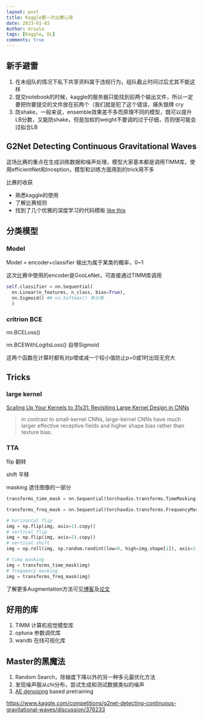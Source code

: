 ```yaml
---
layout: post
title: Kaggle第一次比赛心得
date: 2023-01-03
Author: Ursula
tags: [Kaggle, DL]
comments: true
--- 
```


## 新手避雷
1. 在未组队的情况下私下共享资料属于违规行为，组队截止时间过后尤其不能这样
2. 提交notebook的时候，kaggle的服务器只能找到前两个输出文件，所以一定要把你要提交的文件放在前两个（我们就是犯了这个错误，痛失银牌 cry
3. 防shake，一般来说，ensemble效果差不多而原理不同的模型，既可以提升LB分数，又能防shake，但是加权的weight不要调的过于仔细，否则很可能会过拟合LB


## G2Net Detecting Continuous Gravitational Waves

这场比赛的重点在生成训练数据和噪声处理，模型大家基本都是调用TIMM库，使用efficientNet和Inception，模型和训练方面用到的trick用不多

比赛的收获
- 熟悉kaggle的使用
- 了解比赛规则
- 找到了几个优雅的深度学习的代码模板
  [like this](https://www.kaggle.com/code/batprem/inception-v4-score-boost)


## 分类模型

### Model
Model = encoder+classifier 输出为属于某类的概率，0~1

这次比赛中使用的encoder是GooLeNet，可直接通过TIMM库调用

```python
self.classifier = nn.Sequential(
  nn.Linear(n_features, n_class, bias=True),
  nn.Sigmoid() ## nn.Softmax() 多分类
  )
```

### critrion BCE

nn.BCELoss()

nn.BCEWithLogitsLoss() 自带Sigmoid

这两个函数在计算时都有对p增或减一个较小值防止p=0或1时出现无穷大

## Tricks

### large kernel

[Scaling Up Your Kernels to 31x31: Revisiting Large Kernel Design in CNNs](https://arxiv.org/abs/2203.06717)

> in contrast to small-kernel CNNs, large-kernel CNNs have much larger effective receptive fields and higher shape bias rather than texture bias.

### TTA
flip 翻转

shift 平移

masking 遮住图像的一部分

```python
transforms_time_mask = nn.Sequential(torchaudio.transforms.TimeMasking(time_mask_param=10))

transforms_freq_mask = nn.Sequential(torchaudio.transforms.FrequencyMasking(freq_mask_param=10))

# horizontal flip
img = np.flip(img, axis=1).copy()
# vertical flip
img = np.flip(img, axis=2).copy()
# vertical shift
img = np.roll(img, np.random.randint(low=0, high=img.shape[1]), axis=1)

# tima masking
img = transforms_time_mask(img)
# frequency masking
img = transforms_freq_mask(img)
```

了解更多Augmentation方法可见[博客](https://zhuanlan.zhihu.com/p/41679153)及[论文](https://arxiv.org/abs/1904.08779)

## 好用的库
1. TIMM 计算机视觉模型库
2. optuna 参数调优库
3. wandb 在线可视化库

## Master的黑魔法
1. Random Search，除梯度下降以外的另一种多元最优化方法
2. 发现噪声服从chi分布，尝试生成和测试数据类似的噪声
3. [AE denoising](https://blog.csdn.net/qq_37524214/article/details/107415974) based pretraining

https://www.kaggle.com/competitions/g2net-detecting-continuous-gravitational-waves/discussion/376233

